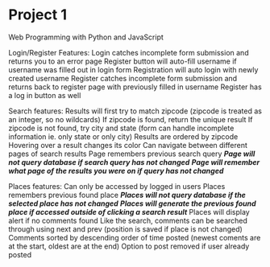 # Project 1

Web Programming with Python and JavaScript

Login/Register Features:
Login catches incomplete form submission and returns you to an error page
Register button will auto-fill username if username was filled out in login form
Registration will auto login with newly created username
Register catches incomplete form submission and returns back to register page with previously filled in username
Register has a log in button as well

Search features:
Results will first try to match zipcode (zipcode is treated as an integer, so no wildcards)
    If zipcode is found, return the unique result
    If zipcode is not found, try city and state (form can handle incomplete information ie. only state or only city)
Results are ordered by zipcode
Hovering over a result changes its color
Can navigate between different pages of search results
Page remembers previous search query
    ***Page will not query database if search query has not changed***
    ***Page will remember what page of the results you were on if query has not changed***

Places features:
Can only be accessed by logged in users
Places remembers previous found place
    ***Places will not query database if the selected place has not changed***
    ***Places will generate the previous found place if accessed outside of clicking a search result***
Places will display alert if no comments found
Like the search, comments can be searched through using next and prev (position is saved if place is not changed)
Comments sorted by descending order of time posted (newest coments are at the start, oldest are at the end)
Option to post removed if user already posted